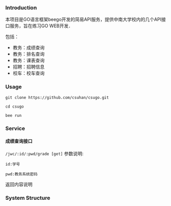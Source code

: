 ### Introduction
本项目是GO语言框架beego开发的简易API服务，提供中南大学校内的几个API接口服务，旨在练习GO WEB开发．

包括：
* 教务：成绩查询
* 教务：排名查询
* 教务：课表查询
* 招聘：招聘信息
* 校车：校车查询
### Usage
```
git clone https://github.com/csuhan/csugo.git

cd csugo

bee run

```

### Service
#### 成绩查询接口
`
/jwc/:id/:pwd/grade [get]
`
参数说明:
```
id:学号

pwd:教务系统密码
```
返回内容说明



### System Structure

